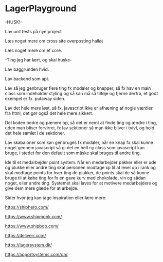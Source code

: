 # LagerPlayground

-HUSK!-

Lav unit tests på nye project

Læs noget mere om cross site overposting halløj

Læs noget mere om ef core.


-Ting jeg har lært, og skal huske-

Lav baggrunden hvid.

Lav backend som api.

Lav så jeg genbruger flere ting fx modaler og knapper, så fx hav en main class som indeholder styling og så kan må så tilføje og fjerne derfra,
et godt exempel er fx. putaway siden.

Lav det hele mere løst, så fx. javascript ikke er afhæning af nogle værdier fra html, det gør også det hele mere sikkert.

Del koden bedre og pænere op, så det er nemt at finde ting og ændre i ting, uden man bliver forvirret,
fx lav sektioner så man ikke bliver i tvivl, og hold det hele samlet i de sektioner.

Lav skabaloner som kan genbruges fx modaler, når en knap fx skal kunne noget gennem javascript så gi det en helt ny class som javascript kan bruge,
i stedet for den default som måske skal bruges til andre ting.

Ide til et medarbejder point system.
Når en medarbejder pakker eller er ude og plukke eller andre ting skal personen modtage xp til at level op i rank og skal modtage points for hver ting de plukker, de points skal de så kunne bruge til at købe ting for fx en gave kurv med chokolade, vin og sådan noget, eller andre ting. Systemet skal laves for at motivere medarbejdere og give dem mere glæde for at arbejde.

Sider hvor jeg kan tage inspiration eller lære mere:

https://shiphero.com/

https://www.shipmonk.com/

https://www.shipbob.com/

https://deliverr.com/

https://lagersystem.dk/

https://apportsystems.com/da/
